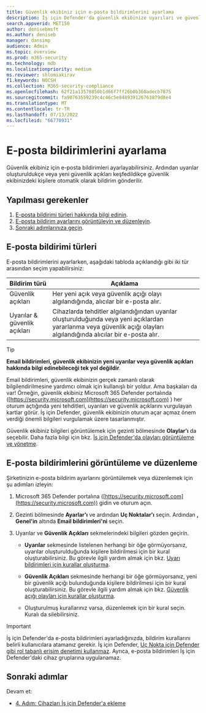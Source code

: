 ```yaml
---
title: Güvenlik ekibiniz için e-posta bildirimlerini ayarlama
description: İş için Defender'da güvenlik ekibinize uyarıları ve güvenlik açıklarını bildirmek için e-posta bildirimleri ayarlayın.
search.appverid: MET150
author: denisebmsft
ms.author: deniseb
manager: dansimp
audience: Admin
ms.topic: overview
ms.prod: m365-security
ms.technology: mdb
ms.localizationpriority: medium
ms.reviewer: shlomiakirav
f1.keywords: NOCSH
ms.collection: M365-security-compliance
ms.openlocfilehash: 62f21a13578850b1d66f7ff26b0b360adecb7875
ms.sourcegitcommit: fa90763559239c4c46c5e848939126763879d8e4
ms.translationtype: MT
ms.contentlocale: tr-TR
ms.lasthandoff: 07/13/2022
ms.locfileid: "66770931"
---
```

# <a name="set-up-email-notifications"></a>E-posta bildirimlerini ayarlama

Güvenlik ekibiniz için e-posta bildirimleri ayarlayabilirsiniz. Ardından uyarılar oluşturuldukçe veya yeni güvenlik açıkları keşfedildikçe güvenlik ekibinizdeki kişilere otomatik olarak bildirim gönderilir. 

## <a name="what-to-do"></a>Yapılması gerekenler

1. [E-posta bildirimi türleri hakkında bilgi edinin](#types-of-email-notifications).
2. [E-posta bildirim ayarlarını görüntüleyin ve düzenleyin](#view-and-edit-email-notifications).
3. [Sonraki adımlarınıza geçin](#next-steps).



## <a name="types-of-email-notifications"></a>E-posta bildirimi türleri

E-posta bildirimlerini ayarlarken, aşağıdaki tabloda açıklandığı gibi iki tür arasından seçim yapabilirsiniz:

| Bildirim türü  | Açıklama  |
|---------|---------|
| Güvenlik açıkları  | Her yeni açık veya güvenlik açığı olayı algılandığında, alıcılar bir e-posta alır. |
| Uyarılar & güvenlik açıkları  | Cihazlarda tehditler algılandığından uyarılar oluşturulduğunda veya yeni açıklardan yararlanma veya güvenlik açığı olayları algılandığında alıcılar bir e-posta alır. |

> [!TIP]
> **Email bildirimleri, güvenlik ekibinizin yeni uyarılar veya güvenlik açıkları hakkında bilgi edinebileceği tek yol değildir**.
> 
> Email bildirimleri, güvenlik ekibinizin gerçek zamanlı olarak bilgilendirilmesine yardımcı olmak için kullanışlı bir yoldur. Ama başkaları da var! Örneğin, güvenlik ekibiniz Microsoft 365 Defender portalında ([https://security.microsoft.com](https://security.microsoft.com) ) her oturum açtığında yeni tehditleri, uyarıları ve güvenlik açıklarını vurgulayan kartlar görür. İş için Defender, güvenlik ekibinizin oturum açar açmaz önem verdiği önemli bilgileri vurgulamak üzere tasarlanmıştır.
> 
> Güvenlik ekibiniz bilgileri görüntülemek için gezinti bölmesinde **Olaylar'ı** da seçebilir. Daha fazla bilgi için bkz. [İş için Defender'da olayları görüntüleme ve yönetme](mdb-view-manage-incidents.md).

## <a name="view-and-edit-email-notifications"></a>E-posta bildirimlerini görüntüleme ve düzenleme

Şirketinizin e-posta bildirim ayarlarını görüntülemek veya düzenlemek için şu adımları izleyin:

1. Microsoft 365 Defender portalına ([https://security.microsoft.com](https://security.microsoft.com)) gidin ve oturum açın.

2. Gezinti bölmesinde **Ayarlar'ı** ve ardından **Uç Noktalar'ı** seçin. Ardından **, Genel'in** altında **Email bildirimleri'ni** seçin. 

3. Uyarılar ve **Güvenlik Açıkları** sekmelerindeki bilgileri gözden geçirin.

   - **Uyarılar** sekmesinde listelenen herhangi bir öğe görmüyorsanız, uyarılar oluşturulduğunda kişilere bildirilmesi için bir kural oluşturabilirsiniz. Bu görevle ilgili yardım almak için bkz. [Uyarı bildirimleri için kurallar oluşturma](../defender-endpoint/configure-email-notifications.md).

   - **Güvenlik Açıkları** sekmesinde herhangi bir öğe görmüyorsanız, yeni bir güvenlik açığı bulunduğunda kişilere bildirilmesi için bir kural oluşturabilirsiniz. Bu görevle ilgili yardım almak için bkz. [Güvenlik açığı olayları için kurallar oluşturma](../defender-endpoint/configure-vulnerability-email-notifications.md).

   - Oluşturulmuş kurallarınız varsa, düzenlemek için bir kural seçin. Kuralı da silebilirsiniz. 

> [!IMPORTANT]
> İş için Defender'da e-posta bildirimleri ayarladığınızda, bildirim kurallarını belirli kullanıcılara atamanız gerekir. İş için Defender, [Uç Nokta için Defender gibi rol tabanlı erişim denetimi kullanmaz](../defender-endpoint/rbac.md). Ayrıca, e-posta bildirimleri İş için Defender'daki cihaz gruplarına uygulanamaz. 

## <a name="next-steps"></a>Sonraki adımlar

Devam et:

- [4. Adım: Cihazları İş için Defender'a ekleme](mdb-onboard-devices.md)
